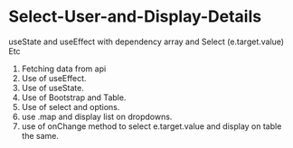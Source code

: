 # Select-User-and-Display-Details
useState and useEffect with dependency array and Select (e.target.value) Etc 

1. Fetching data from api
2. Use of useEffect.
3. Use of useState.
4. Use of Bootstrap and Table.
5. Use of select and options.
6. use .map and display list on dropdowns.
7. use of onChange method to select e.target.value and display on table the same.
